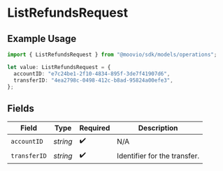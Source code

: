 # ListRefundsRequest

## Example Usage

```typescript
import { ListRefundsRequest } from "@moovio/sdk/models/operations";

let value: ListRefundsRequest = {
  accountID: "e7c24be1-2f10-4834-895f-3de7f41907d6",
  transferID: "4ea2798c-0498-412c-b8ad-95824a00efe3",
};
```

## Fields

| Field                        | Type                         | Required                     | Description                  |
| ---------------------------- | ---------------------------- | ---------------------------- | ---------------------------- |
| `accountID`                  | *string*                     | :heavy_check_mark:           | N/A                          |
| `transferID`                 | *string*                     | :heavy_check_mark:           | Identifier for the transfer. |